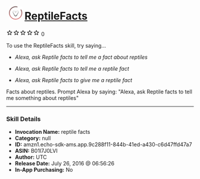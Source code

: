 # &nbsp;<img src="skill_icon" alt="ReptileFacts icon" width="36"> [ReptileFacts](http://alexa.amazon.com/#skills/amzn1.echo-sdk-ams.app.9c288f11-844b-41ed-a430-c6d47ffd47a7)
![0 stars](../../images/ic_star_border_black_18dp_1x.png)![0 stars](../../images/ic_star_border_black_18dp_1x.png)![0 stars](../../images/ic_star_border_black_18dp_1x.png)![0 stars](../../images/ic_star_border_black_18dp_1x.png)![0 stars](../../images/ic_star_border_black_18dp_1x.png) 0

To use the ReptileFacts skill, try saying...

* *Alexa, ask Reptile facts to tell me a fact about reptiles*

* *Alexa, ask Reptile facts to tell me a reptile fact*

* *Alexa, ask Reptile facts to give me a reptile fact*

Facts about reptiles. Prompt Alexa by saying:
"Alexa, ask Reptile facts to tell me something about reptiles"

***

### Skill Details

* **Invocation Name:** reptile facts
* **Category:** null
* **ID:** amzn1.echo-sdk-ams.app.9c288f11-844b-41ed-a430-c6d47ffd47a7
* **ASIN:** B01I7J0LVI
* **Author:** UTC
* **Release Date:** July 26, 2016 @ 06:56:26
* **In-App Purchasing:** No
